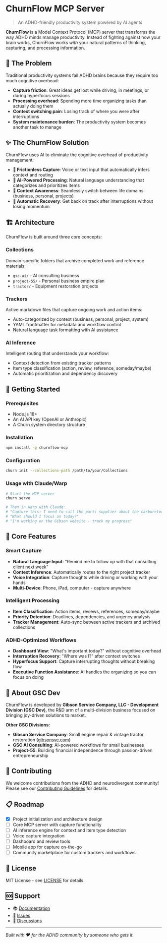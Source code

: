 # ChurnFlow MCP Server

> An ADHD-friendly productivity system powered by AI agents

**ChurnFlow** is a Model Context Protocol (MCP) server that transforms the way ADHD minds manage productivity. Instead of fighting against how your brain works, ChurnFlow works *with* your natural patterns of thinking, capturing, and processing information.

## 🧠 The Problem

Traditional productivity systems fail ADHD brains because they require too much cognitive overhead:
- **Capture friction**: Great ideas get lost while driving, in meetings, or during hyperfocus sessions
- **Processing overhead**: Spending more time organizing tasks than actually doing them
- **Context switching pain**: Losing track of where you were after interruptions
- **System maintenance burden**: The productivity system becomes another task to manage

## ✨ The ChurnFlow Solution

ChurnFlow uses AI to eliminate the cognitive overhead of productivity management:

- **🎤 Frictionless Capture**: Voice or text input that automatically infers context and routing
- **🤖 AI-Powered Processing**: Natural language understanding that categorizes and prioritizes items
- **📍 Context Awareness**: Seamlessly switch between life domains (business, personal, projects)
- **🔄 Automatic Recovery**: Get back on track after interruptions without losing momentum

## 🏗️ Architecture

ChurnFlow is built around three core concepts:

### Collections
Domain-specific folders that archive completed work and reference materials:
- `gsc-ai/` - AI consulting business
- `project-55/` - Personal business empire plan
- `tractor/` - Equipment restoration projects

### Trackers
Active markdown files that capture ongoing work and action items:
- Auto-categorized by context (business, personal, project, system)
- YAML frontmatter for metadata and workflow control
- Natural language task formatting with AI assistance

### AI Inference
Intelligent routing that understands your workflow:
- Context detection from existing tracker patterns
- Item type classification (action, review, reference, someday/maybe)
- Automatic prioritization and dependency discovery

## 🚀 Getting Started

### Prerequisites
- Node.js 18+
- An AI API key (OpenAI or Anthropic)
- A Churn system directory structure

### Installation

```bash
npm install -g churnflow-mcp
```

### Configuration

```bash
churn init --collections-path /path/to/your/Collections
```

### Usage with Claude/Warp

```bash
# Start the MCP server
churn serve

# Then in Warp with Claude:
# "Capture this: I need to call the parts supplier about the carburetor"
# "What should I focus on today?"
# "I'm working on the Gibson website - track my progress"
```

## 🎯 Core Features

### Smart Capture
- **Natural Language Input**: "Remind me to follow up with that consulting client next week"
- **Context Inference**: Automatically routes to the right project tracker
- **Voice Integration**: Capture thoughts while driving or working with your hands
- **Multi-Device**: Phone, iPad, computer - capture anywhere

### Intelligent Processing
- **Item Classification**: Action items, reviews, references, someday/maybe
- **Priority Detection**: Deadlines, dependencies, and urgency analysis
- **Tracker Management**: Auto-sync between active trackers and archived collections

### ADHD-Optimized Workflows
- **Dashboard View**: "What's important today?" without cognitive overhead
- **Interruption Recovery**: "Where was I?" after context switches
- **Hyperfocus Support**: Capture interrupting thoughts without breaking flow
- **Executive Function Assistance**: AI handles the organizing so you can focus on doing

## 🏢 About GSC Dev

ChurnFlow is developed by **Gibson Service Company, LLC - Development Division (GSC Dev)**, the R&D arm of a multi-division business focused on bringing joy-driven solutions to market.

**Other GSC Divisions:**
- **Gibson Service Company**: Small engine repair & vintage tractor restoration ([gibsonsvc.com](https://www.gibsonsvc.com))
- **GSC AI Consulting**: AI-powered workflows for small businesses
- **Project-55**: Building financial independence through passion-driven entrepreneurship

## 🤝 Contributing

We welcome contributions from the ADHD and neurodivergent community! Please see our [Contributing Guidelines](CONTRIBUTING.md) for details.

## 📋 Roadmap

- [x] Project initialization and architecture design
- [ ] Core MCP server with capture functionality  
- [ ] AI inference engine for context and item type detection
- [ ] Voice capture integration
- [ ] Dashboard and review tools
- [ ] Mobile app for capture on-the-go
- [ ] Community marketplace for custom trackers and workflows

## 📄 License

MIT License - see [LICENSE](LICENSE) for details.

## 🆘 Support

- 📚 [Documentation](https://github.com/jgsteeler/churnflow-mcp/wiki)
- 🐛 [Issues](https://github.com/jgsteeler/churnflow-mcp/issues)
- 💬 [Discussions](https://github.com/jgsteeler/churnflow-mcp/discussions)

---

*Built with ❤️ for the ADHD community by someone who gets it.*